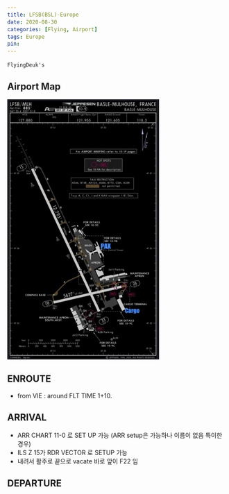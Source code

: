 ```yaml
---
title: LFSB(BSL)-Europe
date: 2020-08-30
categories: [Flying, Airport]
tags: Europe
pin:
---
```

`FlyingDeuk's`
>

## Airport Map
![bsl](/img/flying/airport/bsl_ap.jpg)

## ENROUTE
- from VIE : around FLT TIME 1+10.

## ARRIVAL
- ARR CHART 11-0 로 SET UP 가능 (ARR setup은 가능하나 이름이 없음 특이한 경우)
- ILS Z 15가 RDR VECTOR 로 SETUP 가능
- 내려서 활주로 끝으로 vacate 바로 앞이 F22 임

## DEPARTURE
